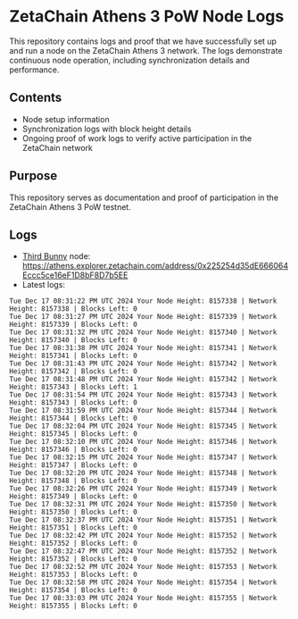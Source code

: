 # ZetaChain Athens 3 PoW Node Logs
This repository contains logs and proof that we have successfully set up and run a node on the ZetaChain Athens 3 network. The logs demonstrate continuous node operation, including synchronization details and performance.

## Contents
- Node setup information
- Synchronization logs with block height details
- Ongoing proof of work logs to verify active participation in the ZetaChain network

## Purpose
This repository serves as documentation and proof of participation in the ZetaChain Athens 3 PoW testnet.

## Logs

- [Third Bunny](https://thirdbunny.xyz/) node: https://athens.explorer.zetachain.com/address/0x225254d35dE666064Eccc5ce16eF1D8bF8D7b5EE
- Latest logs:
```
Tue Dec 17 08:31:22 PM UTC 2024 Your Node Height: 8157338 | Network Height: 8157338 | Blocks Left: 0
Tue Dec 17 08:31:27 PM UTC 2024 Your Node Height: 8157339 | Network Height: 8157339 | Blocks Left: 0
Tue Dec 17 08:31:32 PM UTC 2024 Your Node Height: 8157340 | Network Height: 8157340 | Blocks Left: 0
Tue Dec 17 08:31:38 PM UTC 2024 Your Node Height: 8157341 | Network Height: 8157341 | Blocks Left: 0
Tue Dec 17 08:31:43 PM UTC 2024 Your Node Height: 8157342 | Network Height: 8157342 | Blocks Left: 0
Tue Dec 17 08:31:48 PM UTC 2024 Your Node Height: 8157342 | Network Height: 8157343 | Blocks Left: 1
Tue Dec 17 08:31:54 PM UTC 2024 Your Node Height: 8157343 | Network Height: 8157343 | Blocks Left: 0
Tue Dec 17 08:31:59 PM UTC 2024 Your Node Height: 8157344 | Network Height: 8157344 | Blocks Left: 0
Tue Dec 17 08:32:04 PM UTC 2024 Your Node Height: 8157345 | Network Height: 8157345 | Blocks Left: 0
Tue Dec 17 08:32:10 PM UTC 2024 Your Node Height: 8157346 | Network Height: 8157346 | Blocks Left: 0
Tue Dec 17 08:32:15 PM UTC 2024 Your Node Height: 8157347 | Network Height: 8157347 | Blocks Left: 0
Tue Dec 17 08:32:20 PM UTC 2024 Your Node Height: 8157348 | Network Height: 8157348 | Blocks Left: 0
Tue Dec 17 08:32:26 PM UTC 2024 Your Node Height: 8157349 | Network Height: 8157349 | Blocks Left: 0
Tue Dec 17 08:32:31 PM UTC 2024 Your Node Height: 8157350 | Network Height: 8157350 | Blocks Left: 0
Tue Dec 17 08:32:37 PM UTC 2024 Your Node Height: 8157351 | Network Height: 8157351 | Blocks Left: 0
Tue Dec 17 08:32:42 PM UTC 2024 Your Node Height: 8157352 | Network Height: 8157352 | Blocks Left: 0
Tue Dec 17 08:32:47 PM UTC 2024 Your Node Height: 8157352 | Network Height: 8157352 | Blocks Left: 0
Tue Dec 17 08:32:52 PM UTC 2024 Your Node Height: 8157353 | Network Height: 8157353 | Blocks Left: 0
Tue Dec 17 08:32:58 PM UTC 2024 Your Node Height: 8157354 | Network Height: 8157354 | Blocks Left: 0
Tue Dec 17 08:33:03 PM UTC 2024 Your Node Height: 8157355 | Network Height: 8157355 | Blocks Left: 0
```
